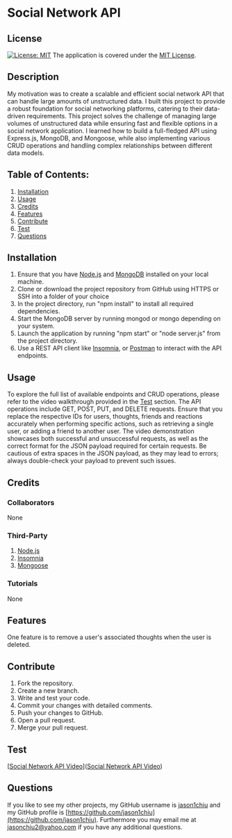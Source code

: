 # Social Network API
## License
[![License: MIT](https://img.shields.io/badge/License-MIT-yellow.svg)](https://opensource.org/licenses/MIT) The application is covered under the [MIT License](https://opensource.org/licenses/MIT).
## Description
My motivation was to create a scalable and efficient social network API that can handle large amounts of unstructured data. I built this project to provide a robust foundation for social networking platforms, catering to their data-driven requirements. This project solves the challenge of managing large volumes of unstructured data while ensuring fast and flexible options in a social network application. I learned how to build a full-fledged API using Express.js, MongoDB, and Mongoose, while also implementing various CRUD operations and handling complex relationships between different data models.
## Table of Contents:
1. [Installation](#installation)
2. [Usage](#usage)
3. [Credits](#credits)
4. [Features](#features)
5. [Contribute](#contribute)
6. [Test](#test)
7. [Questions](#questions)

## Installation
1. Ensure that you have [Node.js](https://nodejs.org/en) and [MongoDB](https://www.mongodb.com) installed on your local machine.
2. Clone or download the project repository from GitHub using HTTPS or SSH into a folder of your choice
3. In the project directory, run "npm install" to install all required dependencies.
4. Start the MongoDB server by running mongod or mongo depending on your system.
5. Launch the application by running "npm start" or "node server.js" from the project directory.
6. Use a REST API client like [Insomnia](https://insomnia.rest), or [Postman](https://www.postman.com) to interact with the API endpoints.


## Usage
To explore the full list of available endpoints and CRUD operations, please refer to the video walkthrough provided in the [Test](#test) section. The API operations include GET, POST, PUT, and DELETE requests. Ensure that you replace the respective IDs for users, thoughts, friends and reactions accurately when performing specific actions, such as retrieving a single user, or adding a friend to another user. The video demonstration showcases both successful and unsuccessful requests, as well as the correct format for the JSON payload required for certain requests. Be cautious of extra spaces in the JSON payload, as they may lead to errors; always double-check your payload to prevent such issues.

## Credits
### Collaborators
None
### Third-Party
1. [Node.js](https://nodejs.org/en)
2. [Insomnia](https://insomnia.rest)
3. [Mongoose](https://www.mongodb.com)
### Tutorials
None

## Features
One feature is to remove a user's associated thoughts when the user is deleted.

## Contribute
1. Fork the repository.
2. Create a new branch.
3. Write and test your code.
4. Commit your changes with detailed comments.
5. Push your changes to GitHub.
6. Open a pull request.
7. Merge your pull request.

## Test
[[Social Network API Video](https://drive.google.com/file/d/1K0QJePNmYUJl6vQi8FwvCC9KwUuiM4ho/view)]([Social Network API Video](https://drive.google.com/file/d/1K0QJePNmYUJl6vQi8FwvCC9KwUuiM4ho/view))

## Questions
If you like to see my other projects, my GitHub username is [jason1chiu](https://github.com/jason1chiu) and my GitHub profile is [https://github.com/jason1chiu](https://github.com/jason1chiu). Furthermore you may email me at jasonchiu2@yahoo.com if you have any additional questions.
